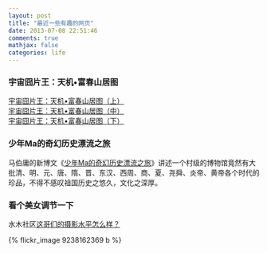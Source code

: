 ```yaml
---
layout: post
title: "最近一些有趣的网页"
date: 2013-07-08 22:51:46
comments: true
mathjax: false
categories: life
---
```

### 宇宙囧片王：天机•富春山居图
[宇宙囧片王：天机•富春山居图（上）](http://pulolesu.proresu.com/dream/kuso/switch1.html)  
[宇宙囧片王：天机•富春山居图（中）](http://pulolesu.proresu.com/dream/kuso/switch2.html)  
[宇宙囧片王：天机•富春山居图（下）](http://pulolesu.proresu.com/dream/kuso/switch3.html)

<!--more-->

### 少年Ma的奇幻历史漂流之旅
马伯庸的新博文《[少年Ma的奇幻历史漂流之旅](http://blog.sina.com.cn/s/blog_561ee4750101cdr3.html)》讲述一个村级的博物馆竟然有大批清、明、元、唐、隋、晋、东汉、西周、商、夏、尧舜、炎帝、黄帝各个时代的珍品，不得不感叹祖国历史之悠久，文化之深厚。

### 看个美女调节一下
水木社区[这哥们的摄影水平怎么样？](http://www.newsmth.net/bbstcon.php?board=DSLR&gid=808516395)

{% flickr_image 9238162369 b %}
